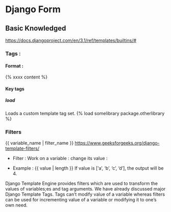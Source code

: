 

# Django Form 


## Basic Knowledged

https://docs.djangoproject.com/en/3.1/ref/templates/builtins/#

### Tags : 
####  Format : 
{% xxxx content  %}

#### Key tags 
##### load 
Loads a custom template tag set.
{% load somelibrary package.otherlibrary %}


### Filters

{{ variable_name | filter_name }}
https://www.geeksforgeeks.org/django-template-filters/

- Filter : Work on a variable : change its value : 

- Example : 
  {{ value | length }}
  If value is [‘a’, ‘b’, ‘c’, ‘d’], the output will be 4.  


Django Template Engine provides filters which are used to transform the values of variables;es and tag arguments. We have already discussed major Django Template Tags. Tags can’t modify value of a variable whereas filters can be used for incrementing value of a variable or modifying it to one’s own need.